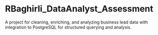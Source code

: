 # RBaghirli_DataAnalyst_Assessment
A project for cleaning, enriching, and analyzing business lead data with integration to PostgreSQL for structured querying and analysis.
